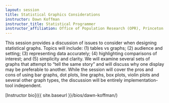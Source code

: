 ```yaml
---
layout: session
title: Statistical Graphics Considerations
instructor: Dawn Koffman
instructor_title: Statistical Programmer
instructor_affiliation: Office of Population Research (OPR), Princeton University
---
```




This session provides a discussion of issues to consider when designing statistical graphs. Topics will include: (1) tables vs graphs; (2) audience and setting; (3) representing data accurately; (4) highlighting comparisons of interest; and (5) simplicity and clarity. We will examine several sets of graphs that attempt to “tell the same story” and will discuss why one display may be preferable to another. While the session will cover the pros and cons of using bar graphs, dot plots, line graphs, box plots, violin plots and several other graph types, the discussion will be entirely implementation-tool independent.

[Instructor bio]({{ site.baseurl }}/bios/dawn-koffman/)
